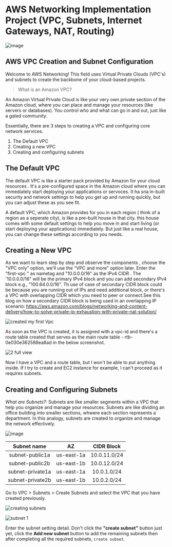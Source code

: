 # AWS Networking Implementation Project (VPC, Subnets, Internet Gateways, NAT, Routing)

![image](https://github.com/Fiyinfoluwa-awe/darey.io-pbl/assets/131634975/8b56d4a8-c6fa-4394-851b-90b8f23655c2)

## AWS VPC Creation and Subnet Configuration

Welcome to AWS Networking! This field uses Virtual Private Clouds (VPC's) and subnets to create the backbone of your cloud-based projects.

> What is an Amazon VPC?

An Amazon Virtual Private Cloud is like your very own private section of the Amazon cloud, where you can place and manage your resources (like servers or databases). You control who and what can go in and out, just like a gated community.

Essentially, there are 3 steps to creating a VPC and configuring core network services.

1) The Default VPC
2) Creating a new VPC
3) Creating and configuring subnets


 The Default VPC
---
The default VPC is like a  starter pack provided by Amazon for your cloud resources . It's a pre-configured space in the Amazon cloud where you can immediately start deploying your applications or servoces. 
It ha sna in-built security and network settings to help you get up and running quickly, but you can adjust these as you see fit.

A default VPC, which Amazon provides for you in each region ( think of a region as a seperate city), is like a pre-built house in that city. this house comes with some default settings to help you move in and start living
(or start deploying your applications) immediately. But just like a real house, you can change these settings according to you needs.

Creating a New VPC 
---
As we want to learn step by step and observe the components , choose the "VPC only" option, we'll use the "VPC and more" option later. Enter the "first-vpc " as nametag and "10.0.0.0/16" as the IPv4 CIDR . 
The '10.0.0.0/16" will be the primary IPv4 block and you can add secondary IPv4 block e.g., "100.64.0.0/16". Th use of case of secondary CIDR block could be because you are running out of IPs and need additional block, 
or there's a VPC with overlapping CIDR which you need to peer or connect.See this blog on how a secondary CIDR block is being used in an overlapping IP scenario: https://aws.amazon.com/blogs/networking-and-content-delivery/how-to-solve-private-ip-exhaustion-with-private-nat-solution/


![created my first Vpc](https://github.com/Fiyinfoluwa-awe/darey.io-pbl/assets/131634975/6185d681-dae5-474b-94d5-bfe248c99794)

As soon as the VPC is created, it is assigned with a vpc-id and there's a route table created that serves as the main route table - rtb-0e030e362588ea8ad in the below screenshot.

![2 full view](https://github.com/Fiyinfoluwa-awe/darey.io-pbl/assets/131634975/45f9dda1-b144-4e09-bfb1-534a58e0f424)

Now I have a VPC and a route table, but I won't be able to put anything inside. If I try to create and EC2 instance for example, I can't proceed as it requires subnets.

Creating and Configuring Subnets
---

_What are Subnets?:_
Subnets are like smaller segments within a VPC that help you organize and manage your resources. Subnets are like dividing an office building into smaller sections, whwere each section represents a department. In this analogy, subnets are created to organize and manage the network effectively.

![image](https://github.com/Fiyinfoluwa-awe/darey.io-pbl/assets/131634975/1d0c1973-e495-411d-a955-eea904bd36f9)


| Subnet name | AZ | CIDR Block |
| :---: | :---: | :---:|
| subnet-public1a | us-east-1a | 10.0.11.0/24 |
| subnet-public2b | us-east-1b | 10.0.12.0/24 |
| subnet-private1a | us-east-1a | 10.0.1.0/24 |
| subnet-private2b | us-east-1b | 10.0.2.0/24 |

Go to VPC > Subnets > Create Subnets and select the VPC that you have created previously.

![creating subnets](https://github.com/Fiyinfoluwa-awe/darey.io-pbl/assets/131634975/7c949c85-4a51-4742-aabe-70f70547b175)

![subnet 1](https://github.com/Fiyinfoluwa-awe/darey.io-pbl/assets/131634975/9250c7f5-956d-4cfb-b344-ce0f789b08ed)

Enter the subnet setting detail. Don't click the **"create subnet"** button just yet, click the **Add new subnet** button to add the remaining subnets then after completing all the required subnets, `create subnet`.
